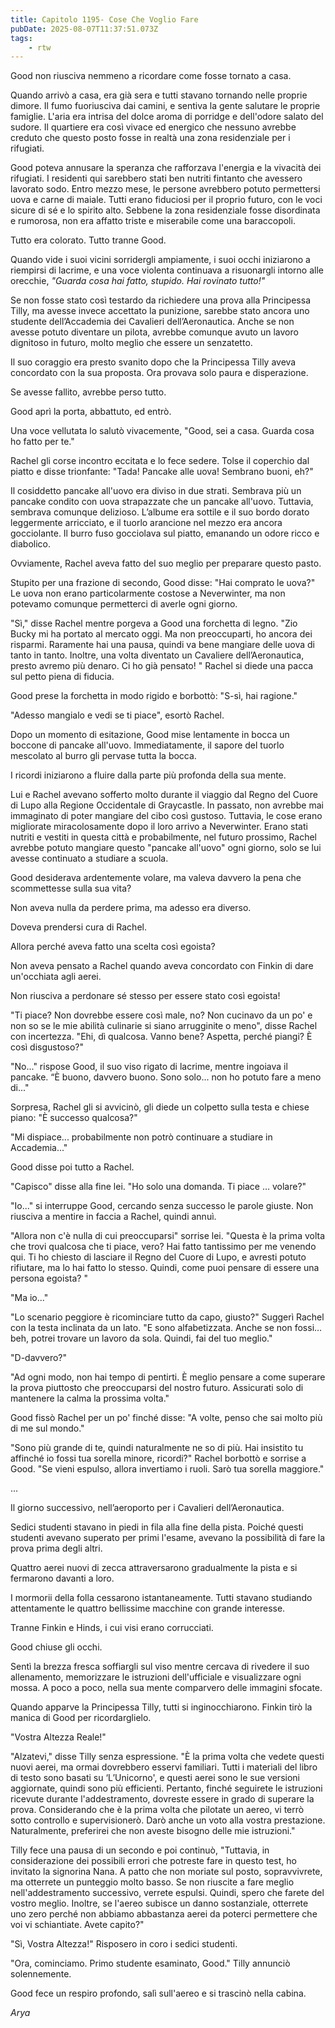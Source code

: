 ```yaml
---
title: Capitolo 1195- Cose Che Voglio Fare
pubDate: 2025-08-07T11:37:51.073Z
tags:
    - rtw
---
```



Good non riusciva nemmeno a ricordare come fosse tornato a casa.


Quando arrivò a casa, era già sera e tutti stavano tornando nelle proprie dimore. Il fumo fuoriusciva dai camini, e sentiva la gente salutare le proprie famiglie. L'aria era intrisa del dolce aroma di porridge e dell'odore salato del sudore. Il quartiere era così vivace ed energico che nessuno avrebbe creduto che questo posto fosse in realtà una zona residenziale per i rifugiati.


Good poteva annusare la speranza che rafforzava l'energia e la vivacità dei rifugiati. I residenti qui sarebbero stati ben nutriti fintanto che avessero lavorato sodo. Entro mezzo mese, le persone avrebbero potuto permettersi uova e carne di maiale. Tutti erano fiduciosi per il proprio futuro, con le voci sicure di sé e lo spirito alto. Sebbene la zona residenziale fosse disordinata e rumorosa, non era affatto triste e miserabile come una baraccopoli.


Tutto era colorato. Tutto tranne Good.


Quando vide i suoi vicini sorridergli ampiamente, i suoi occhi iniziarono a riempirsi di lacrime, e una voce violenta continuava a risuonargli intorno alle orecchie, <em>"Guarda cosa hai fatto, stupido. Hai rovinato tutto!"</em>


Se non fosse stato così testardo da richiedere una prova alla Principessa Tilly, ma avesse invece accettato la punizione, sarebbe stato ancora uno studente dell’Accademia dei Cavalieri dell’Aeronautica. Anche se non avesse potuto diventare un pilota, avrebbe comunque avuto un lavoro dignitoso in futuro, molto meglio che essere un senzatetto.


Il suo coraggio era presto svanito dopo che la Principessa Tilly aveva concordato con la sua proposta. Ora provava solo paura e disperazione.


Se avesse fallito, avrebbe perso tutto.


Good aprì la porta, abbattuto, ed entrò.


Una voce vellutata lo salutò vivacemente, "Good, sei a casa. Guarda cosa ho fatto per te."


Rachel gli corse incontro eccitata e lo fece sedere. Tolse il coperchio dal piatto e disse trionfante: "Tada! Pancake alle uova! Sembrano buoni, eh?"


Il cosiddetto pancake all'uovo era diviso in due strati. Sembrava più un pancake condito con uova strapazzate che un pancake all'uovo. Tuttavia, sembrava comunque delizioso. L’albume era sottile e il suo bordo dorato leggermente arricciato, e il tuorlo arancione nel mezzo era ancora gocciolante. Il burro fuso gocciolava sul piatto, emanando un odore ricco e diabolico.


Ovviamente, Rachel aveva fatto del suo meglio per preparare questo pasto.


Stupito per una frazione di secondo, Good disse: "Hai comprato le uova?" Le uova non erano particolarmente costose a Neverwinter, ma non potevamo comunque permetterci di averle ogni giorno.


"Sì," disse Rachel mentre porgeva a Good una forchetta di legno. "Zio Bucky mi ha portato al mercato oggi. Ma non preoccuparti, ho ancora dei risparmi. Raramente hai una pausa, quindi va bene mangiare delle uova di tanto in tanto. Inoltre, una volta diventato un Cavaliere dell’Aeronautica, presto avremo più denaro. Ci ho già pensato! " Rachel si diede una pacca sul petto piena di fiducia.


Good prese la forchetta in modo rigido e borbottò: "S-sì, hai ragione."


"Adesso mangialo e vedi se ti piace", esortò Rachel.


Dopo un momento di esitazione, Good mise lentamente in bocca un boccone di pancake all'uovo. Immediatamente, il sapore del tuorlo mescolato al burro gli pervase tutta la bocca.


I ricordi iniziarono a fluire dalla parte più profonda della sua mente.


Lui e Rachel avevano sofferto molto durante il viaggio dal Regno del Cuore di Lupo alla Regione Occidentale di Graycastle. In passato, non avrebbe mai immaginato di poter mangiare del cibo così gustoso. Tuttavia, le cose erano migliorate miracolosamente dopo il loro arrivo a Neverwinter. Erano stati nutriti e vestiti in questa città e probabilmente, nel futuro prossimo, Rachel avrebbe potuto mangiare questo "pancake all'uovo" ogni giorno, solo se lui avesse continuato a studiare a scuola.


Good desiderava ardentemente volare, ma valeva davvero la pena che scommettesse sulla sua vita?


Non aveva nulla da perdere prima, ma adesso era diverso.


Doveva prendersi cura di Rachel.


Allora perché aveva fatto una scelta così egoista?


Non aveva pensato a Rachel quando aveva concordato con Finkin di dare un'occhiata agli aerei.


Non riusciva a perdonare sé stesso per essere stato così egoista!


"Ti piace? Non dovrebbe essere così male, no? Non cucinavo da un po' e non so se le mie abilità culinarie si siano arrugginite o meno", disse Rachel con incertezza. "Ehi, dì qualcosa. Vanno bene? Aspetta, perché piangi? È così disgustoso?"


"No..." rispose Good, il suo viso rigato di lacrime, mentre ingoiava il pancake. “È buono, davvero buono. Sono solo... non ho potuto fare a meno di..."


Sorpresa, Rachel gli si avvicinò, gli diede un colpetto sulla testa e chiese piano: "È successo qualcosa?"


"Mi dispiace... probabilmente non potrò continuare a studiare in Accademia..."


Good disse poi tutto a Rachel.


"Capisco" disse alla fine lei. "Ho solo una domanda. Ti piace … volare?"


"Io..." si interruppe Good, cercando senza successo le parole giuste. Non riusciva a mentire in faccia a Rachel, quindi annuì.


"Allora non c'è nulla di cui preoccuparsi" sorrise lei. "Questa è la prima volta che trovi qualcosa che ti piace, vero? Hai fatto tantissimo per me venendo qui. Ti ho chiesto di lasciare il Regno del Cuore di Lupo, e avresti potuto rifiutare, ma lo hai fatto lo stesso. Quindi, come puoi pensare di essere una persona egoista? "


"Ma io..."


"Lo scenario peggiore è ricominciare tutto da capo, giusto?" Suggerì Rachel con la testa inclinata da un lato. "E sono alfabetizzata. Anche se non fossi… beh, potrei trovare un lavoro da sola. Quindi, fai del tuo meglio."


"D-davvero?"


"Ad ogni modo, non hai tempo di pentirti. È meglio pensare a come superare la prova piuttosto che preoccuparsi del nostro futuro. Assicurati solo di mantenere la calma la prossima volta."


Good fissò Rachel per un po' finché disse: "A volte, penso che sai molto più di me sul mondo."


"Sono più grande di te, quindi naturalmente ne so di più. Hai insistito tu affinché io fossi tua sorella minore, ricordi?" Rachel borbottò e sorrise a Good. "Se vieni espulso, allora invertiamo i ruoli. Sarò tua sorella maggiore."


...


Il giorno successivo, nell’aeroporto per i Cavalieri dell’Aeronautica.


Sedici studenti stavano in piedi in fila alla fine della pista. Poiché questi studenti avevano superato per primi l'esame, avevano la possibilità di fare la prova prima degli altri.


Quattro aerei nuovi di zecca attraversarono gradualmente la pista e si fermarono davanti a loro.


I mormorii della folla cessarono istantaneamente. Tutti stavano studiando attentamente le quattro bellissime macchine con grande interesse.


Tranne Finkin e Hinds, i cui visi erano corrucciati.


Good chiuse gli occhi.


Sentì la brezza fresca soffiargli sul viso mentre cercava di rivedere il suo allenamento, memorizzare le istruzioni dell'ufficiale e visualizzare ogni mossa. A poco a poco, nella sua mente comparvero delle immagini sfocate.


Quando apparve la Principessa Tilly, tutti si inginocchiarono. Finkin tirò la manica di Good per ricordarglielo.


"Vostra Altezza Reale!"


"Alzatevi," disse Tilly senza espressione. "È la prima volta che vedete questi nuovi aerei, ma ormai dovrebbero esservi familiari. Tutti i materiali del libro di testo sono basati su ‘L’Unicorno', e questi aerei sono le sue versioni aggiornate, quindi sono più efficienti. Pertanto, finché seguirete le istruzioni ricevute durante l'addestramento, dovreste essere in grado di superare la prova. Considerando che è la prima volta che pilotate un aereo, vi terrò sotto controllo e supervisionerò. Darò anche un voto alla vostra prestazione. Naturalmente, preferirei che non aveste bisogno delle mie istruzioni."


Tilly fece una pausa di un secondo e poi continuò, "Tuttavia, in considerazione dei possibili errori che potreste fare in questo test, ho invitato la signorina Nana. A patto che non moriate sul posto, sopravvivrete, ma otterrete un punteggio molto basso. Se non riuscite a fare meglio nell'addestramento successivo, verrete espulsi. Quindi, spero che farete del vostro meglio. Inoltre, se l'aereo subisce un danno sostanziale, otterrete uno zero perché non abbiamo abbastanza aerei da poterci permettere che voi vi schiantiate. Avete capito?"


"Sì, Vostra Altezza!" Risposero in coro i sedici studenti.


"Ora, cominciamo. Primo studente esaminato, Good." Tilly annunciò solennemente.


Good fece un respiro profondo, salì sull'aereo e si trascinò nella cabina.


<em>Arya</em>
                                


                                




